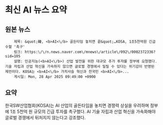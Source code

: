 # 최신 AI 뉴스 요약

## 원본 뉴스
		제목: &quot;韓, <b>AI<\/b> 골든타임 놓치면 끝&quot;…KOSA, 1조5천억원 긴급 수혈 '촉구'
		링크: https:\/\/n.news.naver.com\/mnews\/article\/092\/0002372336?sid=105
		설명: 인공지능(<b>AI<\/b>) 산업 발전을 위한 대규모 추가 투자를 정부에 요청했다. 기술 자립과 산업 혁신을 가속하지 않으면 글로벌 경쟁에서 밀릴 수 있다는 위기감이 반영된 제언이다. KOSA는 <b>AI<\/b> 가치사슬 혁신과 전국민 <b>AI<\/b>... 
		게시일: Mon, 28 Apr 2025 09:49:00 +0900


## 요약
한국SW산업협회(KOSA)는 AI 산업의 골든타임을 놓치면 경쟁력 상실을 우려하며 정부에 1조 5천억 원 규모의 긴급 투자를 촉구했다. AI 기술 자립과 산업 혁신을 가속화해야 글로벌 경쟁에서 뒤처지지 않는다고 강조했다.
